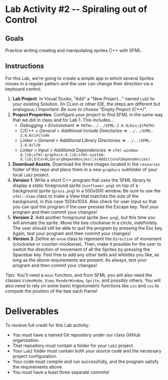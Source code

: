 # Lab Activity \#2 -- Spiraling out of Control

## Goals
Practice writing creating and manipulating sprites C++ with SFML.

## Instructions
For this Lab, we're going to create a simple app in which several Sprites moves in a regular pattern and the user can change their direction via a keyboard control.

1. __Lab Project__. In Visual Studio, "Add" a "New Project..." named `Lab2` to your existing Solution. (In CLion or other IDE, the steps are different but analogous.) _Important: Be sure to choose "Empty Project (C++)"_.
2. __Project Properties__. Configure your project to find SFML in the same way that we did in class and for Lab 1. This includes...
    - _Debugging_ > _Environment_ => `PATH=../../SFML-2.6.0/bin;$(PATH)`
    - _C/C++_ > _General_ > _Additional Include Directories_ => `../../SFML-2.6.0/include`
    - _Linker_ > _General_ > _Additional Library Directories_ => `../../SFML-2.6.0/lib`
    - _Linker_ > _Input_ > _Additional Dependencies_ => `sfml-window-d.lib;sfml-graphics-d.lib;sfml-system-d.lib;$(CoreLibraryDependencies);%(AdditionalDependencies)`
3. __Download Assets__. Download the three images located in the `resources` folder of this repo and place them in a new `graphics` subfolder of your local `Lab2` project.
3. __Version 1__. Write a short C++ program that uses the SFML library to display a static foreground sprite (`sunflower.png`) on top of a background sprite (`grass.png`) in a 500x500 window. Be sure to use the `sfml::View` class to make a View that matches the size of the background, in this case 1024x1024. Also check for user input so that you can quit the program if the user presses the Escape key. Test your program and then commit your changes!
4. __Version 2__. Add another foreground sprite (`bee.png`), but this time you will animate the sprite. Move the bee clockwise in a circle, indefinitely. The user should still be able to quit the program by pressing the Esc key. Again, test your program and then commit your changes!
5. __Version 3__. Define an `enum` class to represent the `Direction` of movement (clockwise or counter-clockwise). Then, make it possible for the user to switch the direction of movement of all the Sprites by pressing the Spacebar key. Feel free to add any other bells and whistles you like, as long as the above requirements are present. As always, test your program and then commit your changes!

_Tips_: You'll need a `main` function, and from SFML you will also need the classes `VideoMode`, `View`, `RenderWindow`, `Sprite`, and possibly others. You will also need to rely on some basic trigonometric functions like `sin` and `cos` to compute the position of the bee each frame!

# Deliverables
To receive full credit for this Lab activity:

- You must have a named Git repository under our class GitHub organization.
- That repository must contain a folder for your `Lab2` project.
- Your `Lab2` folder must contain both your source code and the necessary project configuration.
- Your code must compile and run successfully, and the program satisfy the requirements above.
- You must have a least three separate commits!